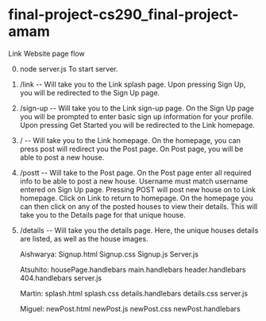 # final-project-cs290_final-project-amam

Link Website page flow

0. node server.js
    To start server.
    
1. /link -- Will take you to the Link splash page.
    Upon pressing Sign Up, you will be redirected to the Sign Up page.
    
2. /sign-up -- Will take you to the Link sign-up page.
    On the Sign Up page you will be prompted to enter basic sign up information for your profile.
    Upon pressing Get Started you will be redirected to the Link homepage.
    
3. / -- Will take you to the Link homepage.
    On the homepage, you can press post will redirect you the Post page.
    On Post page, you will be able to post a new house.
    
4. /postt -- Will take to the Post page.
    On the Post page enter all required info to be able to post a new house.
    Username must match username entered on Sign Up page.
    Pressing POST will post new house on to Link homepage.
    Click on Link to return to homepage.
    On the homepage you can then click on any of the posted houses to view their details.
    This will take you to the Details page for that unique house.
    
5. /details -- Will take you the details page.
    Here, the unique houses details are listed, as well as the house images.
    
    Aishwarya:
        Signup.html
        Signup.css
        Signup.js
        Server.js
        
    Atsuhito:
        housePage.handlebars
        main.handlebars
        header.handlebars
        404.handlebars
        server.js
    
    Martin:
        splash.html
        splash.css
        details.handlebars
        details.css
        server.js
       
    Miguel:
        newPost.html
        newPost.js
        newPost.css
        newPost.handlebars
     
